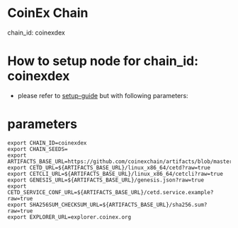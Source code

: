 # CoinEx Chain 
chain_id: coinexdex

# How to setup node for chain_id: coinexdex
- please refer to [setup-guide](https://github.com/coinexchain/devops) but with following parameters:

# parameters
```shell
export CHAIN_ID=coinexdex
export CHAIN_SEEDS=
export ARTIFACTS_BASE_URL=https://github.com/coinexchain/artifacts/blob/master/coinexdex
export CETD_URL=${ARTIFACTS_BASE_URL}/linux_x86_64/cetd?raw=true
export CETCLI_URL=${ARTIFACTS_BASE_URL}/linux_x86_64/cetcli?raw=true
export GENESIS_URL=${ARTIFACTS_BASE_URL}/genesis.json?raw=true
export CETD_SERVICE_CONF_URL=${ARTIFACTS_BASE_URL}/cetd.service.example?raw=true
export SHA256SUM_CHECKSUM_URL=${ARTIFACTS_BASE_URL}/sha256.sum?raw=true
export EXPLORER_URL=explorer.coinex.org
```
